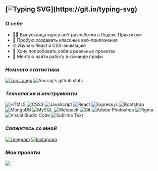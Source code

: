 ## [![Typing SVG](https://readme-typing-svg.herokuapp.com/?lines=Привет,%20меня%20зовут%20Марина!)](https://git.io/typing-svg)

### _О себе_

* :woman_student: Выпускница курса веб-разработки в Яндекс.Практикум
* :metal: Пробую создавать классные веб-приложения
* :nerd_face: Изучаю React и CSS-анимацию
* :rocket: Хочу попробовать себя в реальных проектах
* :milky_way: Мечтаю найти работу в команде профи

### _Немного статистики_

[![Top Langs](https://github-readme-stats.vercel.app/api/top-langs/?username=samurswife)](https://github.com/anuraghazra/github-readme-stats)
![Anurag's github stats](https://github-readme-stats.vercel.app/api?username=samurswife)

### _Технологии и инструменты_

<img alt="HTML5" src="https://img.shields.io/badge/html5-%23E34F26.svg?style=for-the-badge&logo=html5&logoColor=white"/> <img alt="CSS3" src="https://img.shields.io/badge/css3-%231572B6.svg?style=for-the-badge&logo=css3&logoColor=white"/> <img alt="JavaScript" src="https://img.shields.io/badge/javascript-%23323330.svg?style=for-the-badge&logo=javascript&logoColor=%23F7DF1E"/> <img alt="React" src="https://img.shields.io/badge/react-%2320232a.svg?style=for-the-badge&logo=react&logoColor=%2361DAFB"/> <img alt="Express.js" src="https://img.shields.io/badge/express.js-%23404d59.svg?style=for-the-badge&logo=express&logoColor=%2361DAFB"/> <img alt="Bootstrap" src="https://img.shields.io/badge/bootstrap-%23563D7C.svg?style=for-the-badge&logo=bootstrap&logoColor=white"/> <img alt="MongoDB" src ="https://img.shields.io/badge/MongoDB-%234ea94b.svg?style=for-the-badge&logo=mongodb&logoColor=white"/> <img alt="MySQL" src="https://img.shields.io/badge/mysql-%2300f.svg?style=for-the-badge&logo=mysql&logoColor=white"/> <img alt="Webpack" src="https://img.shields.io/badge/webpack-%238DD6F9.svg?style=for-the-badge&logo=webpack&logoColor=black" /> <img alt="Git" src="https://img.shields.io/badge/git-%23F05033.svg?style=for-the-badge&logo=git&logoColor=white"/> <img alt="Adobe Photoshop" src="https://img.shields.io/badge/adobephotoshop-%2331A8FF.svg?style=for-the-badge&logo=adobephotoshop&logoColor=white"/> <img alt="Figma" src="https://img.shields.io/badge/figma-%23F24E1E.svg?style=for-the-badge&logo=figma&logoColor=white"/> <img alt="Visual Studio Code" src="https://img.shields.io/badge/VisualStudioCode-0078d7.svg?style=for-the-badge&logo=visual-studio-code&logoColor=white"/> <img alt="Sublime Text" src="https://img.shields.io/badge/sublime_text-%23575757.svg?style=for-the-badge&logo=sublime-text&logoColor=important"/> 

### _Свяжитесь со мной_

[<img alt="Telegram" src="https://img.shields.io/badge/Telegram-2CA5E0?style=for-the-badge&logo=telegram&logoColor=white" />](https://t.me/samurswife)
[<img alt="Instagram" src="https://img.shields.io/badge/instagram-%23E4405F.svg?style=for-the-badge&logo=Instagram&logoColor=white"/>](https://www.instagram.com/marina_shakarova)


### _Мои проекты_

![](https://iteam.ru/storage/public/files/elements/2020-04-06/9uks.gif)

